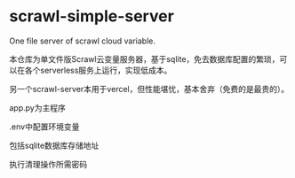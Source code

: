# scrawl-simple-server
One file server of scrawl cloud variable.

本仓库为单文件版Scrawl云变量服务器，基于sqlite，免去数据库配置的繁琐，可以在各个serverless服务上运行，实现低成本。

另一个scrawl-server本用于vercel，但性能堪忧，基本舍弃（免费的是最贵的）。

app.py为主程序

.env中配置环境变量

包括sqlite数据库存储地址

执行清理操作所需密码

